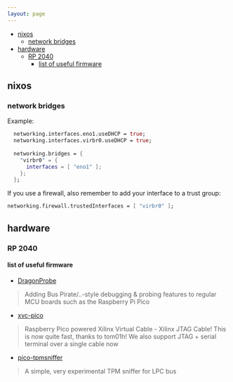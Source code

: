 ```yaml
---
layout: page
---
```


<!-- TOC start (generated with https://github.com/derlin/bitdowntoc) -->

- [nixos](#nixos)
   * [network bridges](#network-bridges)
- [hardware](#hardware)
   * [RP 2040](#rp-2040)
      + [list of useful firmware](#list-of-useful-firmware)

<!-- TOC end -->

<!-- TOC --><a name="nixos"></a>
## nixos

<!-- TOC --><a name="network-bridges"></a>
### network bridges

Example:  
```nix
  networking.interfaces.eno1.useDHCP = true;
  networking.interfaces.virbr0.useDHCP = true;
  
  networking.bridges = {
    "virbr0" = {
      interfaces = [ "eno1" ];
    };
  };
```
If you use a firewall, also remember to add your interface to a trust group:
```nix
networking.firewall.trustedInterfaces = [ "virbr0" ];
```


<!-- TOC --><a name="hardware"></a>
## hardware

<!-- TOC --><a name="rp-2040"></a>
### RP 2040

<!-- TOC --><a name="list-of-useful-firmware"></a>
#### list of useful firmware

- [DragonProbe](https://git.lain.faith/sys64738/DragonProbe)
> Adding Bus Pirate/..-style debugging & probing features to regular MCU boards such as the Raspberry Pi Pico

- [xvc-pico](https://github.com/kholia/xvc-pico)
> Raspberry Pico powered Xilinx Virtual Cable - Xilinx JTAG Cable! This is now quite fast, thanks to tom01h! We also support JTAG + serial terminal over a single cable now

- [pico-tpmsniffer](https://github.com/stacksmashing/pico-tpmsniffer)
> A simple, very experimental TPM sniffer for LPC bus
